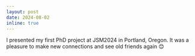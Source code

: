 ```yaml
---
layout: post
date: 2024-08-02
inline: true
---
```


I presented my first PhD project at JSM2024 in Portland, Oregon. It was a pleasure to make new connections and see old friends again 😊
